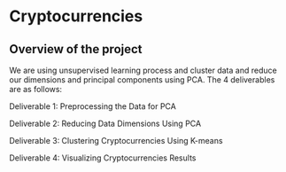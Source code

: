 # Cryptocurrencies
## Overview of the project

We are using unsupervised learning process and cluster data and reduce our dimensions and  principal components using PCA. 
The 4 deliverables are as follows:

Deliverable 1: Preprocessing the Data for PCA

Deliverable 2: Reducing Data Dimensions Using PCA

Deliverable 3: Clustering Cryptocurrencies Using K-means

Deliverable 4: Visualizing Cryptocurrencies Results

